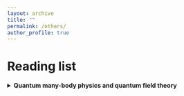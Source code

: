 ```yaml
---
layout: archive
title: ""
permalink: /others/
author_profile: true
---
```


<!-- {% if author.googlescholar %}
  You can also find my articles on <u><a href="{{author.googlescholar}}">my Google Scholar profile</a>.</u>
{% endif %}

{% include base_path %}

{% for post in site.publications reversed %}
  {% include archive-single.html %}
{% endfor %} -->

# Reading list

<details>
<summary> 
<b>Quantum many-body physics and quantum field theory</b>
</summary>
<nl>
<li>Quantum theory of many-particle systems (Alexcander L. Fetter and John Dirk Walacka)</li>
<li>Quantum many-particle systems (John W. Negele and Henri Orland)</li>
<li>Introduction to many-body physics (Piers Coleman)</li>
<li>Methods of quantum field theory in statistical physics (A. A. Abrikosov, L. P. Gorkov and I. E. Dzyaloshinski)</li>
<li>Nonequilibrium many-body theory of quantum systems - a modern introduction (Gianluca Stefanucci and Robert van Leeuwen)</li>
<li>A guide to Feynman diagrams in the many-body problem (Richard D. Mattuck)</li>
<li>Condensed matter field theory (Alexander Altland and Ben Simons)</li>
<li>Quantum field theory of non-equilibium states (Jorgen Rammer)</li>
<li>Field theory of non-equilibrium systems (Alex Kamenev)</li>
</nl>
</details>


